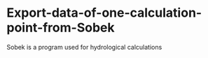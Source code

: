 # Export-data-of-one-calculation-point-from-Sobek
Sobek is a program used for hydrological calculations
